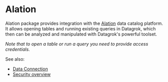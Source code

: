 # Alation

Alation package provides integration with the [Alation](https://www.alation.com/) data catalog platform. It allows opening tables and running existing queries in Datagrok, which then can be analyzed and manipulated with Datagrok's powerful toolset.

_Note that to open a table or run a query you need to provide access credentials._

See also:

* [Data Connection](https://datagrok.ai/help/access/#data-connection)
* [Security overview](https://datagrok.ai/help/govern/security)
